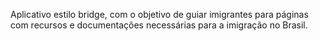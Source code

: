 Aplicativo estilo bridge, com o objetivo de guiar imigrantes para páginas com recursos e documentações necessárias para a imigração no Brasil.
